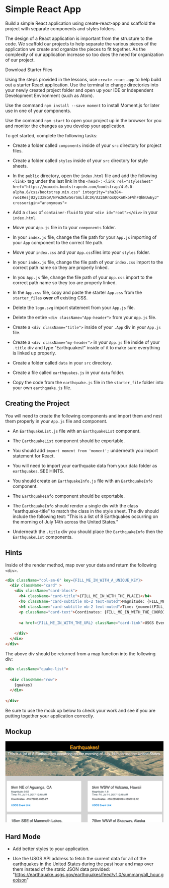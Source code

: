 # Simple React App

Build a simple React application using create-react-app and scaffold the project with separate components and styles folders.

The design of a React application is important from the structure to the code. We scaffold our projects to help separate the various pieces of the application we create and organize the pieces to fit together. As the complexity of our application increase so too does the need for organization of our project.

Download Starter Files

Using the steps provided in the lessons, use `create-react-app` to help build out a starter React application. Use the terminal to change directories into your newly created project folder and open up your IDE or Independent Development Environment (such as Atom).

Use the command `npm install --save moment` to install Moment.js for later use in one of your components.

Use the command `npm start` to open your project up in the browser for you and monitor the changes as you develop your application.

To get started, complete the following tasks:

* Create a folder called `components` inside of your `src` directory for project files.

* Create a folder called `styles` inside of your `src` directory for style sheets.

* In the `public` directory, open the `index.html` file and add the following `<link>` tag under the last link in the `<head>` : `<link rel="stylesheet" href="https://maxcdn.bootstrapcdn.com/bootstrap/4.0.0-alpha.6/css/bootstrap.min.css" integrity="sha384-rwoIResjU2yc3z8GV/NPeZWAv56rSmLldC3R/AZzGRnGxQQKnKkoFVhFQhNUwEyJ" crossorigin="anonymous">`

* Add a `class` of `container-fluid` to your `<div id="root"></div>` in your `index.html`.

* Move your `App.js` file in to your `components` folder.

* In your `index.js` file, change the file path for your `App.js` importing of your `App` component to the correct file path.

* Move your `index.css` and your `App.css`files into your `styles` folder.

* In your `index.js` file, change the file path of your `index.css` import to the correct path name so they are properly linked.

* In you `App.js` file, change the file path of your `App.css` import to the correct path name so they too are properly linked.

* In the `App.css` file, copy and paste the starter `App.css` from the `starter_files` **over** *all* existing CSS.

* Delete the `logo.svg` import statement from your `App.js` file.

* Delete the entire `<div className="App-header">` from your `App.js` file.

* Create a `<div className="title">` inside of your `.App` div in your `App.js` file.

* Create a `<div className="my-header">` in your `App.js` file inside of your `.title` div and type "Earthquakes!" inside of it to make sure everything is linked up properly.

* Create a folder called `data` in your `src` directory.

* Create a file called `earthquakes.js` in your `data` folder.

* Copy the code from the `earthquake.js` file in the `starter_file` folder into your own `earthquake.js` file.

## Creating the Project  

You will need to create the following components and import them and nest them properly in your `App.js` file and component.

* An `EarthquakeList.js` file with an `EarthquakeList` component.

* The `EarthquakeList` component should be exportable.

* You should add `import moment from 'moment';` underneath you import statement for React.

* You will need to import your earthquake data from your data folder as `earthquakes`. SEE HINTS.

* You should create an `EarthquakeInfo.js` file with an `EarthquakeInfo` component.

* The `EarthquakeInfo` component should be exportable.

* The `EarthquakeInfo` should render a single div with the class "earthquake-title" to match the class in the style sheet. The div should include the following text: "This is a list of 8 Earthquakes occurring on the morning of July 14th across the United States."

* Underneath the `.title` div you should place the `EarthquakeInfo` then the `EarthquakeList` components.

## Hints  

Inside of the render method, map over your data and return the following `<div>`.

```html
<div className="col-sm-6" key={FILL_ME_IN_WITH_A_UNIQUE_KEY}>
  <div className="card" >
    <div className="card-block">
      <h4 className="card-title">{FILL_ME_IN_WITH_THE_PLACE}</h4>
      <h6 className="card-subtitle mb-2 text-muted">Magnitude: {FILL_ME_IN_WITH_THE_MAGNITUDE_MAG}</h6>
      <h6 className="card-subtitle mb-2 text-muted">Time: {moment(FILL_ME_IN_WITH_THE_TIME).format('llll')}</h6>
      <p className="card-text">Coordinates: {FILL_ME_IN_WITH_THE_COORDINATES}</p>

      <a href={FILL_ME_IN_WITH_THE_URL} className="card-link">USGS Event Link</a>

    </div>
  </div>
</div>
```

The above div should be returned from a map function into the following div:

```html
<div className="quake-list">

  <div className="row">
    {quakes}
  </div>

</div>
```

Be sure to use the mock up below to check your work and see if you are putting together your application correctly.

## Mockup  

![EarthquakeMockUp1.png](EarthquakeMockUp1.png)

## Hard Mode  

* Add better styles to your application.

* Use the USGS API address to fetch the current data for all of the earthquakes in the United States during the past hour and map over them instead of the static JSON data provided: "https://earthquake.usgs.gov/earthquakes/feed/v1.0/summary/all_hour.geojson"
